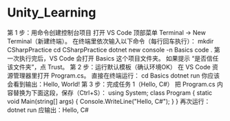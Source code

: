 # Unity_Learning
第 1 步：用命令创建控制台项目
打开 VS Code 顶部菜单 Terminal → New Terminal（新建终端）。
在终端里依次输入以下命令（每行回车执行）：
mkdir CSharpPractice
cd CSharpPractice
dotnet new console -n Basics
code .
第一次执行完后，VS Code 会打开 Basics 这个项目文件夹。
如果提示 “是否信任该文件夹”，点 Trust。
第 2 步：运行默认模板（确认环境OK）
在 VS Code 资源管理器里打开 Program.cs。
直接在终端运行：
cd Basics
dotnet run
你应该会看到输出：Hello, World!
第 3 步：完成任务 1（Hello, C#）
把 Program.cs 内容替换为下面这段，保存（Ctrl+S）：
using System;
class Program
{
    static void Main(string[] args)
    {
        Console.WriteLine("Hello, C#");
    }
}
再次运行：
dotnet run
应输出：Hello, C#









